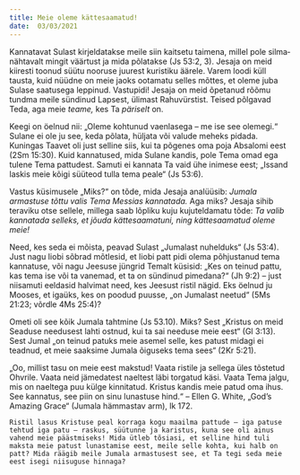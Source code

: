 ```yaml
---
title: Meie oleme kättesaamatud! 
date:  03/03/2021  
---
```


Kannatavat Sulast kirjeldatakse meile siin kaitsetu taimena, millel pole silma­nähtavalt mingit väärtust ja mida põlatakse (Js 53:2, 3). Jesaja on meid kiiresti toonud süütu nooruse juurest kuristiku äärele. Varem loodi küll tausta, kuid nüüdne on meie jaoks ootamatu selles mõttes, et oleme juba Sulase saatusega leppinud. Vastupidi! Jesaja on meid õpetanud rõõmu tundma meile sündinud Lapsest, ülimast Rahuvürstist. Teised põlgavad Teda, aga meie _teame,_ kes Ta _päriselt_ on.

Keegi on öelnud nii: „Oleme kohtunud vaenlasega – me ise see olemegi.“ Sulane ei ole ju see, keda põlata, hüljata või valude meheks pidada. Kuningas Taavet oli just selline siis, kui ta põgenes oma poja Absalomi eest (2Sm 15:30). Kuid kannatused, mida Sulane kandis, pole Tema omad ega tulene Tema pattudest. Samuti ei kannata Ta vaid ühe inimese eest; „Issand laskis meie kõigi süüteod tulla tema peale“ (Js 53:6).

Vastus küsimusele „Miks?“ on tõde, mida Jesaja analüüsib: _Jumala armastuse tõttu valis Tema Messias kannatada._ Aga miks? Jesaja sihib teraviku otse sellele, millega saab lõpliku kuju kujuteldamatu tõde: _Ta valib kannatada selleks, et jõuda kättesaamatuni, ning kättesaamatud oleme meie!_

Need, kes seda ei mõista, peavad Sulast „Jumalast nuhelduks“ (Js 53:4). Just nagu Iiobi sõbrad mõtlesid, et Iiobi patt pidi olema põhjustanud tema kannatuse, või nagu Jeesuse jüngrid Temalt küsisid: „Kes on teinud pattu, kas tema ise või ta vanemad, et ta on sündinud pimedana?“ (Jh 9:2) – just niisamuti eeldasid halvimat need, kes Jeesust ristil nägid. Eks öelnud ju Mooses, et igaüks, kes on poodud puusse, „on Jumalast neetud“ (5Ms 21:23; võrdle 4Ms 25:4)?

Ometi oli see kõik Jumala tahtmine (Js 53.10). Miks? Sest „Kristus on meid Seaduse needusest lahti ostnud, kui ta sai needuse meie eest“ (Gl 3:13). Sest Jumal „on teinud patuks meie asemel selle, kes patust midagi ei teadnud, et meie saaksime Jumala õiguseks tema sees“ (2Kr 5:21).

„Oo, millist tasu on meie eest makstud! Vaata ristile ja sellega üles tõstetud Ohvrile. Vaata neid jämedatest naeltest läbi torgatud käsi. Vaata Tema jalgu, mis on naeltega puu külge kinnitatud. Kristus kandis meie patud oma ihus. See kannatus, see piin on sinu lunastuse hind.“ – Ellen G. White, „God’s Amazing Grace“ (Jumala hämmastav arm), lk 172.

`Ristil lasus Kristuse peal korraga kogu maailma pattude – iga patuse tehtud iga patu – raskus, süütunne ja karistus, kuna see oli ainus vahend meie päästmiseks! Mida ütleb tõsiasi, et selline hind tuli maksta meie patust lunastamise eest, meile selle kohta, kui halb on patt? Mida räägib meile Jumala armastusest see, et Ta tegi seda meie eest isegi niisuguse hinnaga?`